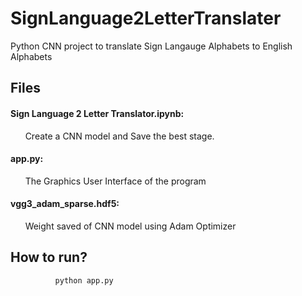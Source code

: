 # SignLanguage2LetterTranslater
Python CNN project to translate Sign Langauge Alphabets to English Alphabets

## Files
#### Sign Language 2 Letter Translator.ipynb: 
&nbsp;&nbsp;&nbsp;&nbsp;&nbsp;&nbsp;Create a CNN model and Save the best stage.
#### app.py: 
&nbsp;&nbsp;&nbsp;&nbsp;&nbsp;&nbsp;The Graphics User Interface of the program
#### vgg3_adam_sparse.hdf5: 
&nbsp;&nbsp;&nbsp;&nbsp;&nbsp;&nbsp;Weight saved of CNN model using Adam Optimizer 

## How to run?
              python app.py

